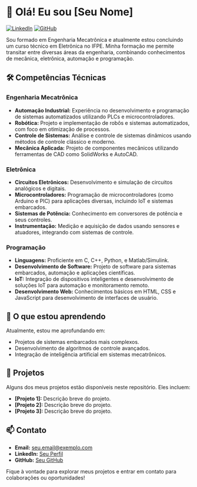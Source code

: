 # 👋 Olá! Eu sou [Seu Nome]

[![LinkedIn](https://img.shields.io/badge/LinkedIn-Perfil-blue)](https://www.linkedin.com/in/seu-perfil)
[![GitHub](https://img.shields.io/badge/GitHub-Portfólio-lightgrey)](https://github.com/seu-usuario)

Sou formado em Engenharia Mecatrônica e atualmente estou concluindo um curso técnico em Eletrônica no IFPE. Minha formação me permite transitar entre diversas áreas da engenharia, combinando conhecimentos de mecânica, eletrônica, automação e programação. 

## 🛠️ Competências Técnicas

### Engenharia Mecatrônica
- **Automação Industrial:** Experiência no desenvolvimento e programação de sistemas automatizados utilizando PLCs e microcontroladores.
- **Robótica:** Projeto e implementação de robôs e sistemas automatizados, com foco em otimização de processos.
- **Controle de Sistemas:** Análise e controle de sistemas dinâmicos usando métodos de controle clássico e moderno.
- **Mecânica Aplicada:** Projeto de componentes mecânicos utilizando ferramentas de CAD como SolidWorks e AutoCAD.

### Eletrônica
- **Circuitos Eletrônicos:** Desenvolvimento e simulação de circuitos analógicos e digitais.
- **Microcontroladores:** Programação de microcontroladores (como Arduino e PIC) para aplicações diversas, incluindo IoT e sistemas embarcados.
- **Sistemas de Potência:** Conhecimento em conversores de potência e seus controles.
- **Instrumentação:** Medição e aquisição de dados usando sensores e atuadores, integrando com sistemas de controle.

### Programação
- **Linguagens:** Proficiente em C, C++, Python, e Matlab/Simulink.
- **Desenvolvimento de Software:** Projeto de software para sistemas embarcados, automação e aplicações científicas.
- **IoT:** Integração de dispositivos inteligentes e desenvolvimento de soluções IoT para automação e monitoramento remoto.
- **Desenvolvimento Web:** Conhecimentos básicos em HTML, CSS e JavaScript para desenvolvimento de interfaces de usuário.

## 🌱 O que estou aprendendo
Atualmente, estou me aprofundando em:
- Projetos de sistemas embarcados mais complexos.
- Desenvolvimento de algoritmos de controle avançados.
- Integração de inteligência artificial em sistemas mecatrônicos.

## 💼 Projetos
Alguns dos meus projetos estão disponíveis neste repositório. Eles incluem:
- **[Projeto 1]:** Descrição breve do projeto.
- **[Projeto 2]:** Descrição breve do projeto.
- **[Projeto 3]:** Descrição breve do projeto.

## 📫 Contato
- **Email:** [seu.email@exemplo.com](mailto:seu.email@exemplo.com)
- **LinkedIn:** [Seu Perfil](https://www.linkedin.com/in/seu-perfil)
- **GitHub:** [Seu GitHub](https://github.com/seu-usuario)

Fique à vontade para explorar meus projetos e entrar em contato para colaborações ou oportunidades!
